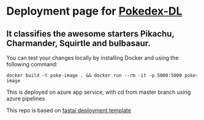 # Deployment page for [Pokedex-DL](https://github.com/Akshay090/Pokedex-DL) 

## It classifies the awesome starters Pikachu, Charmander, Squirtle and bulbasaur.

You can test your changes locally by installing Docker and using the following command:

```
docker build -t poke-image . && docker run --rm -it -p 5000:5000 poke-image
```

This is deployed on azure app service, with cd from master branch using azure pipelines

This repo is based on [fastai deployment template](https://github.com/render-examples/fastai-v3)
